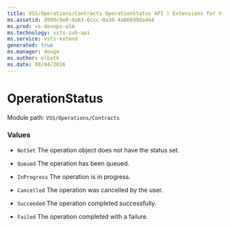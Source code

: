 ```yaml
---
title: VSS/Operations/Contracts OperationStatus API | Extensions for Visual Studio Team Services
ms.assetid: d909c9e0-da63-6ccc-0a30-4a86699da444
ms.prod: vs-devops-alm
ms.technology: vsts-sub-api
ms.service: vsts-extend
generated: true
ms.manager: douge
ms.author: elbatk
ms.date: 08/04/2016
---
```


# OperationStatus

Module path: `VSS/Operations/Contracts`

### Values

* `NotSet` The operation object does not have the status set.

* `Queued` The operation has been queued.

* `InProgress` The operation is in progress.

* `Cancelled` The operation was cancelled by the user.

* `Succeeded` The operation completed successfully.

* `Failed` The operation completed with a failure.

